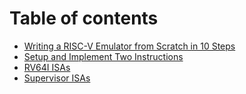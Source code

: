 # Table of contents

* [Writing a RISC-V Emulator from Scratch in 10 Steps](README.md)
* [Setup and Implement Two Instructions](setup-and-implement-two-instructions.md)
* [RV64I ISAs](rv64i-isas.md)
* [Supervisor ISAs](supervisor-isas.md)

